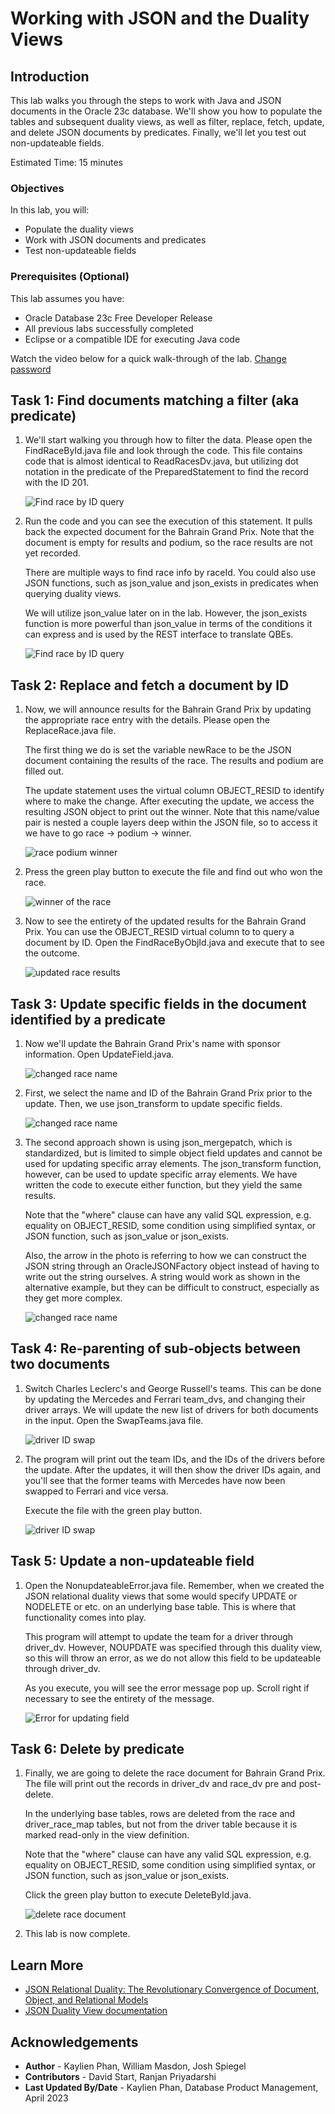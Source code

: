 # Working with JSON and the Duality Views

## Introduction

This lab walks you through the steps to work with Java and JSON documents in the Oracle 23c database. We'll show you how to populate the tables and subsequent duality views, as well as filter, replace, fetch, update, and delete JSON documents by predicates. Finally, we'll let you test out non-updateable fields. 

Estimated Time: 15 minutes

### Objectives

In this lab, you will:
* Populate the duality views
* Work with JSON documents and predicates
* Test non-updateable fields

### Prerequisites (Optional)

This lab assumes you have:
* Oracle Database 23c Free Developer Release
* All previous labs successfully completed
* Eclipse or a compatible IDE for executing Java code

Watch the video below for a quick walk-through of the lab. 
[Change password](videohub:1_rle2cqce)

## Task 1: Find documents matching a filter (aka predicate)

1. We'll start walking you through how to filter the data. Please open the FindRaceById.java file and look through the code. This file contains code that is almost identical to ReadRacesDv.java, but utilizing dot notation in the predicate of the PreparedStatement to find the record with the ID 201.

    ![Find race by ID query](images/find-race-by-id.png)

2. Run the code and you can see the execution of this statement. It pulls back the expected document for the Bahrain Grand Prix. Note that the document is empty for results and podium, so the race results are not yet recorded.

    There are multiple ways to find race info by raceId. You could also use JSON functions, such as json\_value and json\_exists in predicates when querying duality views. 
    
    We will utilize json\_value later on in the lab. However, the json\_exists function is more powerful than json\_value in terms of the conditions it can express and is used by the REST interface to translate QBEs.

    ![Find race by ID query](images/find-race-by-id-output.png)


## Task 2: Replace and fetch a document by ID

1. Now, we will announce results for the Bahrain Grand Prix by updating the appropriate race entry with the details. Please open the ReplaceRace.java file.

    The first thing we do is set the variable newRace to be the JSON document containing the results of the race. The results and podium are filled out.

    The update statement uses the virtual column OBJECT\_RESID to identify where to make the change. After executing the update, we access the resulting JSON object to print out the winner. Note that this name/value pair is nested a couple layers deep within the JSON file, so to access it we have to go race -> podium -> winner.

    ![race podium winner](images/nested-winner.png)

2. Press the green play button to execute the file and find out who won the race. 

    ![winner of the race](images/replace-race.png)

3. Now to see the entirety of the updated results for the Bahrain Grand Prix. You can use the OBJECT\_RESID virtual column to to query a document by ID. Open the FindRaceByObjId.java and execute that to see the outcome.

    ![updated race results](images/find-by-obj-id.png)


## Task 3: Update specific fields in the document identified by a predicate

1. Now we'll update the Bahrain Grand Prix's name with sponsor information. Open UpdateField.java. 

    ![changed race name](images/update-field.png)

2. First, we select the name and ID of the Bahrain Grand Prix prior to the update. Then, we use json\_transform to update specific fields. 

    ![changed race name](images/update-field-transform.png)

3. The second approach shown is using json_mergepatch, which is standardized, but is limited to simple object field updates and cannot be used for updating specific array elements. The json\_transform function, however, can be used to update specific array elements. We have written the code to execute either function, but they yield the same results.
    
    Note that the "where" clause can have any valid SQL expression, e.g. equality on OBJECT\_RESID, some condition using simplified syntax, or JSON function, such as json\_value or json\_exists.

    Also, the arrow in the photo is referring to how we can construct the JSON string through an OracleJSONFactory object instead of having to write out the string ourselves. A string would work as shown in the alternative example, but they can be difficult to construct, especially as they get more complex.

    ![changed race name](images/update-field-mergepatch.png)

## Task 4: Re-parenting of sub-objects between two documents
1. Switch Charles Leclerc's and George Russell's teams. This can be done by updating the Mercedes and Ferrari team_dvs, and changing their driver arrays. We will update the new list of drivers for both documents in the input. Open the SwapTeams.java file.

    ![driver ID swap](images/swap-docs.png)

1. The program will print out the team IDs, and the IDs of the drivers before the update. After the updates, it will then show the driver IDs again, and you'll see that the former teams with Mercedes have now been swapped to Ferrari and vice versa.

    Execute the file with the green play button.

    ![driver ID swap](images/swap-docs-output.png)



## Task 5: Update a non-updateable field

1. Open the NonupdateableError.java file. Remember, when we created the JSON relational duality views that some would specify UPDATE or NODELETE or etc. on an underlying base table. This is where that functionality comes into play. 
    
    This program will attempt to update the team for a driver through driver\_dv. However, NOUPDATE was specified through this duality view, so this will throw an error, as we do not allow this field to be updateable through driver_dv.

    As you execute, you will see the error message pop up. Scroll right if necessary to see the entirety of the message.

    ![Error for updating field](images/nonupdateable.png)



## Task 6: Delete by predicate

1. Finally, we are going to delete the race document for Bahrain Grand Prix. The file will print out the records in driver\_dv and race\_dv pre and post-delete.

    In the underlying base tables, rows are deleted from the race and driver\_race\_map tables, but not from the driver table because it is marked read-only in the view definition. 

    Note that the "where" clause can have any valid SQL expression, e.g. equality on OBJECT\_RESID, some condition using simplified syntax, or JSON function, such as json\_value or json\_exists.

    Click the green play button to execute DeleteById.java.

    ![delete race document](images/delete.png)

2. This lab is now complete.

## Learn More

* [JSON Relational Duality: The Revolutionary Convergence of Document, Object, and Relational Models](https://blogs.oracle.com/database/post/json-relational-duality-app-dev)
* [JSON Duality View documentation](http://docs.oracle.com)

## Acknowledgements
* **Author** - Kaylien Phan, William Masdon, Josh Spiegel
* **Contributors** - David Start, Ranjan Priyadarshi
* **Last Updated By/Date** - Kaylien Phan, Database Product Management, April 2023
